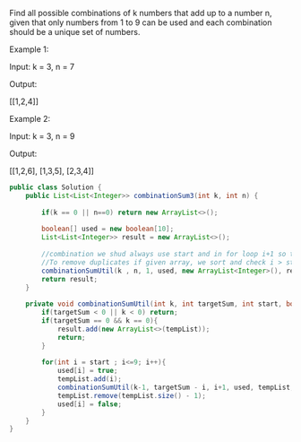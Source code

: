 Find all possible combinations of k numbers that add up to a number n, given that only numbers from 1 to 9 can be used and each combination should be a unique set of numbers.


Example 1:

Input: k = 3, n = 7

Output:

[[1,2,4]]

Example 2:

Input: k = 3, n = 9

Output:

[[1,2,6], [1,3,5], [2,3,4]]

```java
public class Solution {
    public List<List<Integer>> combinationSum3(int k, int n) {
        
        if(k == 0 || n==0) return new ArrayList<>();
        
        boolean[] used = new boolean[10];
        List<List<Integer>> result = new ArrayList<>();
        
        //combination we shud always use start and in for loop i+1 so that its not chosen again.
        //To remove duplicates if given array, we sort and check i > start && combi[i] != combi[i-1]
        combinationSumUtil(k , n, 1, used, new ArrayList<Integer>(), result);
        return result;
    }
    
    private void combinationSumUtil(int k, int targetSum, int start, boolean[] used, List<Integer> tempList, List<List<Integer>> result){
        if(targetSum < 0 || k < 0) return;
        if(targetSum == 0 && k == 0){
            result.add(new ArrayList<>(tempList));
            return;
        }
        
        for(int i = start ; i<=9; i++){
            used[i] = true;
            tempList.add(i);
            combinationSumUtil(k-1, targetSum - i, i+1, used, tempList, result);
            tempList.remove(tempList.size() - 1);
            used[i] = false;
        }
    }
}
```
